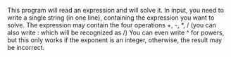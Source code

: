 This program will read an expression and will solve it.
In input, you need to write a single string (in one line), containing the expression you want to solve.
The expression may contain the four operations +, -, *, / (you can also write : which will be recognized as /)
You can even write ^ for powers, but this only works if the exponent is an integer, otherwise, the result may be incorrect.